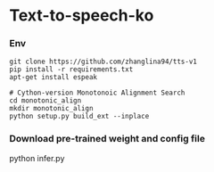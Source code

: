 # Text-to-speech-ko

### Env 
```
git clone https://github.com/zhanglina94/tts-v1
pip install -r requirements.txt
apt-get install espeak

# Cython-version Monotonoic Alignment Search
cd monotonic_align
mkdir monotonic_align
python setup.py build_ext --inplace

```


### Download pre-trained weight and config file

python infer.py


